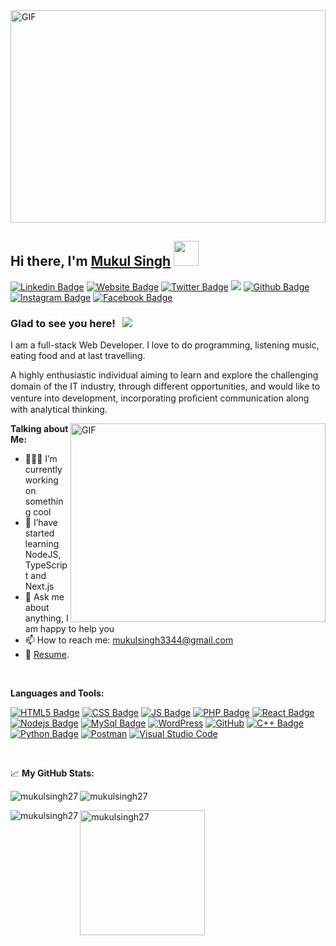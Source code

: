 <img align="center" alt="GIF" src="https://www.arkasoftwares.com/blog/wp-content/uploads/2021/01/header_banner-6.jpg" width="100%" height="340" />

## Hi there, I'm <a href="http://mukulsingh.tk/" target="_blank">Mukul Singh</a> <img src="https://media.giphy.com/media/hvRJCLFzcasrR4ia7z/giphy.gif" width=40>

[![Linkedin Badge](https://img.shields.io/badge/LinkedIn-0077B5?style=for-the-badge&logo=linkedin&logoColor=white)](https://linkedin.com/in/mukulsingh27/)
[![Website Badge](https://img.shields.io/badge/Website-3b5998?style=for-the-badge&logo=google-chrome&logoColor=white)](http://mukulsingh.tk/)
[![Twitter Badge](	https://img.shields.io/badge/Twitter-1DA1F2?style=for-the-badge&logo=twitter&logoColor=white)](https://twitter.com/MukulCh80802853/)
<a href="mailto:mukulsingh3344@gmail.com"><img src="https://img.shields.io/badge/Gmail-D14836?style=for-the-badge&logo=gmail&logoColor=white" /></a>
[![Github Badge](https://img.shields.io/badge/GitHub-100000?style=for-the-badge&logo=github&logoColor=white)](https://github.com/Mukulsingh27/)
[![Instagram Badge](https://img.shields.io/badge/Instagram-E4405F?style=for-the-badge&logo=instagram&logoColor=white)](https://instagram.com/mukul_chaudhary_27/)
[![Facebook Badge](https://img.shields.io/badge/Facebook-1877F2?style=for-the-badge&logo=facebook&logoColor=white)](https://facebook.com/mukul.chaudhary.568847/)

### Glad to see you here! &nbsp; ![](https://visitor-badge.glitch.me/badge?page_id=Mukulsingh27.Mukulsingh27)

I am a full-stack Web Developer. I love to do programming, listening music, eating food and at last travelling.

A highly enthusiastic individual aiming to learn and explore the challenging domain of the IT industry, through diﬀerent opportunities, and would like to venture into development, incorporating proﬁcient communication along with analytical thinking.

<img align="right" alt="GIF" src="https://cdn.dribbble.com/users/1162077/screenshots/3848914/programmer.gif" width="408" height="318" />
  

**Talking about Me:**

- 👨🏻‍💻 I’m currently working on something cool
- 🚀 I’have started learning NodeJS, TypeScript and Next.js
- 💬 Ask me about anything, I am happy to help you
- 📫 How to reach me: mukulsingh3344@gmail.com
- 📝 [Resume](https://www.linkedin.com/in/mukulsingh27/overlay/1635502032664/single-media-viewer?type=DOCUMENT&profileId=ACoAACjZAv0B8AfyaPUz9T8E0L36UdFO7FjXDL0&lipi=urn%3Ali%3Apage%3Ad_flagship3_profile_view_base%3BtHHmXE%2BqTCWXu6B6eM2%2FNQ%3D%3D).

</br>

**Languages and Tools:**

[![HTML5 Badge](https://img.shields.io/badge/HTML5-E34F26?style=for-the-badge&logo=html5&logoColor=white)]()
[![CSS Badge](https://img.shields.io/badge/CSS3-1572B6?style=for-the-badge&logo=css3&logoColor=white)]()
[![JS Badge](https://img.shields.io/badge/JavaScript-F7DF1E?style=for-the-badge&logo=javascript&logoColor=black)]()
[![PHP Badge](https://img.shields.io/badge/PHP-777BB4?style=for-the-badge&logo=php&logoColor=white)]()
[![React Badge](https://img.shields.io/badge/React-20232A?style=for-the-badge&logo=react&logoColor=61DAFB)]()
[![Nodejs Badge](https://img.shields.io/badge/Node.js-43853D?style=for-the-badge&logo=node.js&logoColor=white)]()
[![MySql Badge](https://img.shields.io/badge/MySQL-00000F?style=for-the-badge&logo=mysql&logoColor=white)]()
[![WordPress](https://img.shields.io/badge/WordPress-%23117AC9.svg?style=for-the-badge&logo=WordPress&logoColor=white)]()
[![GitHub](https://img.shields.io/badge/github-%23121011.svg?style=for-the-badge&logo=github&logoColor=white)]()
[![C++ Badge](https://img.shields.io/badge/C%2B%2B-00599C?style=for-the-badge&logo=c%2B%2B&logoColor=white)]()
[![Python Badge](https://img.shields.io/badge/Python-14354C?style=for-the-badge&logo=python&logoColor=white)]()
[![Postman](https://img.shields.io/badge/Postman-FF6C37?style=for-the-badge&logo=postman&logoColor=white)]()
[![Visual Studio Code](https://img.shields.io/badge/Visual%20Studio%20Code-0078d7.svg?style=for-the-badge&logo=visual-studio-code&logoColor=white)]()

</br>

📈 **My GitHub Stats:**

<p><img align="left" src="https://github-readme-stats.vercel.app/api?username=Mukulsingh27&show_icons=true&hide_border=true&&count_private=true&include_all_commits=true" alt="mukulsingh27" /></p>

<p><img align="center" src="https://github-readme-stats.vercel.app/api/top-langs/?username=Mukulsingh27&exclude_repo=KNN-Image-Classification&show_icons=true&hide_border=true&layout=compact&langs_count=8" alt="mukulsingh27" /></p>

<p><img align="left" src="https://github-readme-streak-stats.herokuapp.com/?user=mukulsingh27&" alt="mukulsingh27" /></p>

<p><a href="https://github.com/ryo-ma/github-profile-trophy"><img height="200em" align="center" src="https://github-profile-trophy.vercel.app/?username=mukulsingh27" alt="mukulsingh27" /></a></p>
